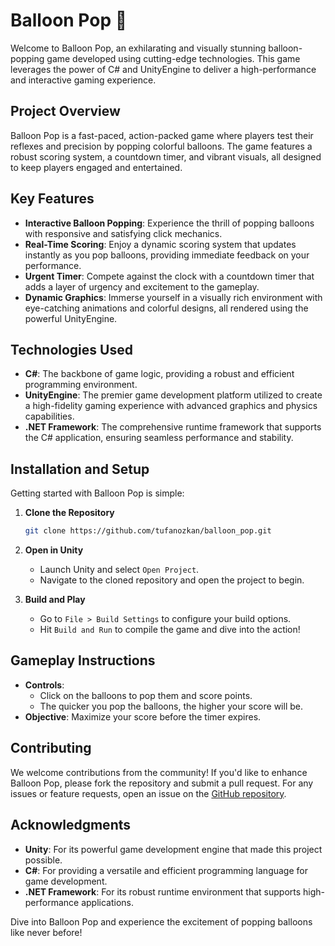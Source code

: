 # Balloon Pop 🎈

Welcome to Balloon Pop, an exhilarating and visually stunning balloon-popping game developed using cutting-edge technologies. This game leverages the power of C# and UnityEngine to deliver a high-performance and interactive gaming experience.

## Project Overview

Balloon Pop is a fast-paced, action-packed game where players test their reflexes and precision by popping colorful balloons. The game features a robust scoring system, a countdown timer, and vibrant visuals, all designed to keep players engaged and entertained.

## Key Features

- **Interactive Balloon Popping**: Experience the thrill of popping balloons with responsive and satisfying click mechanics.
- **Real-Time Scoring**: Enjoy a dynamic scoring system that updates instantly as you pop balloons, providing immediate feedback on your performance.
- **Urgent Timer**: Compete against the clock with a countdown timer that adds a layer of urgency and excitement to the gameplay.
- **Dynamic Graphics**: Immerse yourself in a visually rich environment with eye-catching animations and colorful designs, all rendered using the powerful UnityEngine.

## Technologies Used

- **C#**: The backbone of game logic, providing a robust and efficient programming environment.
- **UnityEngine**: The premier game development platform utilized to create a high-fidelity gaming experience with advanced graphics and physics capabilities.
- **.NET Framework**: The comprehensive runtime framework that supports the C# application, ensuring seamless performance and stability.

## Installation and Setup

Getting started with Balloon Pop is simple:

1. **Clone the Repository**
    ```bash
    git clone https://github.com/tufanozkan/balloon_pop.git
    ```
2. **Open in Unity**
    - Launch Unity and select `Open Project`.
    - Navigate to the cloned repository and open the project to begin.

3. **Build and Play**
    - Go to `File > Build Settings` to configure your build options.
    - Hit `Build and Run` to compile the game and dive into the action!

## Gameplay Instructions

- **Controls**: 
  - Click on the balloons to pop them and score points.
  - The quicker you pop the balloons, the higher your score will be.
- **Objective**: Maximize your score before the timer expires.

## Contributing

We welcome contributions from the community! If you'd like to enhance Balloon Pop, please fork the repository and submit a pull request. For any issues or feature requests, open an issue on the [GitHub repository](https://github.com/tufanozkan/balloon_pop).

## Acknowledgments

- **Unity**: For its powerful game development engine that made this project possible.
- **C#**: For providing a versatile and efficient programming language for game development.
- **.NET Framework**: For its robust runtime environment that supports high-performance applications.

Dive into Balloon Pop and experience the excitement of popping balloons like never before!
